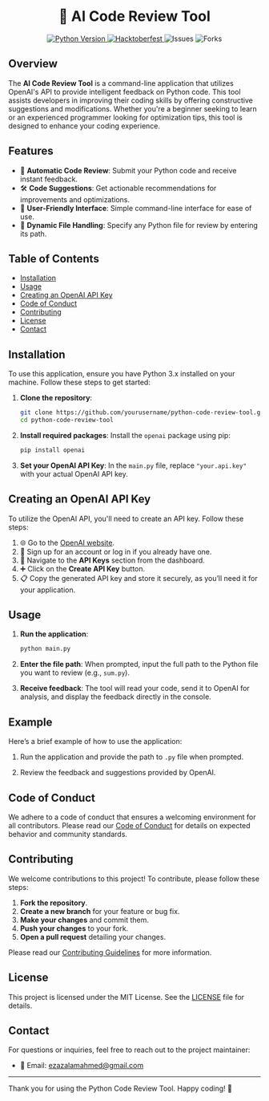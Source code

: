 

<h1 align="center"> 🤖 AI Code Review Tool</h1>
<p align="center">
  <a href="https://www.python.org/">
    <img src="https://img.shields.io/badge/python-3.8%2B-00ccff?style=for-the-badge" alt="Python Version">
  </a>
  <a href="https://hacktoberfest.com">
    <img src="https://img.shields.io/badge/Hacktoberfest-🌱%20Active-FF1493?style=for-the-badge" alt="Hacktoberfest">
  </a>
  <img src="https://img.shields.io/github/issues/EzazAA/AI-code-review?style=for-the-badge" alt="Issues">
  <img src="https://img.shields.io/github/forks/EzazAA/AI-code-review?style=for-the-badge" alt="Forks">
</p>

## Overview
The **AI Code Review Tool** is a command-line application that utilizes OpenAI's API to provide intelligent feedback on Python code. This tool assists developers in improving their coding skills by offering constructive suggestions and modifications. Whether you're a beginner seeking to learn or an experienced programmer looking for optimization tips, this tool is designed to enhance your coding experience.

## Features
- 🚀 **Automatic Code Review**: Submit your Python code and receive instant feedback.
- 🛠️ **Code Suggestions**: Get actionable recommendations for improvements and optimizations.
- 🌟 **User-Friendly Interface**: Simple command-line interface for ease of use.
- 📂 **Dynamic File Handling**: Specify any Python file for review by entering its path.

## Table of Contents
- [Installation](#installation)
- [Usage](#usage)
- [Creating an OpenAI API Key](#creating-an-openai-api-key)
- [Code of Conduct](#code-of-conduct)
- [Contributing](#contributing)
- [License](#license)
- [Contact](#contact)

## Installation
To use this application, ensure you have Python 3.x installed on your machine. Follow these steps to get started:

1. **Clone the repository**:
   ```bash
   git clone https://github.com/yourusername/python-code-review-tool.git
   cd python-code-review-tool


2. **Install required packages**:
   Install the `openai` package using pip:
   ```bash
   pip install openai
   ```

3. **Set your OpenAI API Key**:
   In the `main.py` file, replace `"your.api.key"` with your actual OpenAI API key.

## Creating an OpenAI API Key
To utilize the OpenAI API, you'll need to create an API key. Follow these steps:

1. 🌐 Go to the [OpenAI website](https://platform.openai.com/signup).
2. 📝 Sign up for an account or log in if you already have one.
3. 🔑 Navigate to the **API Keys** section from the dashboard.
4. ➕ Click on the **Create API Key** button.
5. 📋 Copy the generated API key and store it securely, as you’ll need it for your application.

## Usage
1. **Run the application**:
   ```bash
   python main.py
   ```

2. **Enter the file path**:
   When prompted, input the full path to the Python file you want to review (e.g., `sum.py`).

3. **Receive feedback**:
   The tool will read your code, send it to OpenAI for analysis, and display the feedback directly in the console.

## Example
Here’s a brief example of how to use the application:


1. Run the application and provide the path to `.py` file when prompted.

2. Review the feedback and suggestions provided by OpenAI.

## Code of Conduct
We adhere to a code of conduct that ensures a welcoming environment for all contributors. Please read our [Code of Conduct](CODE_OF_CONDUCT.md) for details on expected behavior and community standards.

## Contributing
We welcome contributions to this project! To contribute, please follow these steps:

1. **Fork the repository**.
2. **Create a new branch** for your feature or bug fix.
3. **Make your changes** and commit them.
4. **Push your changes** to your fork.
5. **Open a pull request** detailing your changes.

Please read our [Contributing Guidelines](CONTRIBUTING.md) for more information.

## License
This project is licensed under the MIT License. See the [LICENSE](LICENSE) file for details.

## Contact
For questions or inquiries, feel free to reach out to the project maintainer:
- 📧 Email: [ezazalamahmed@gmail.com](mailto:ezazalamhmed@gmail.com)

---

Thank you for using the Python Code Review Tool. Happy coding! 🎉

